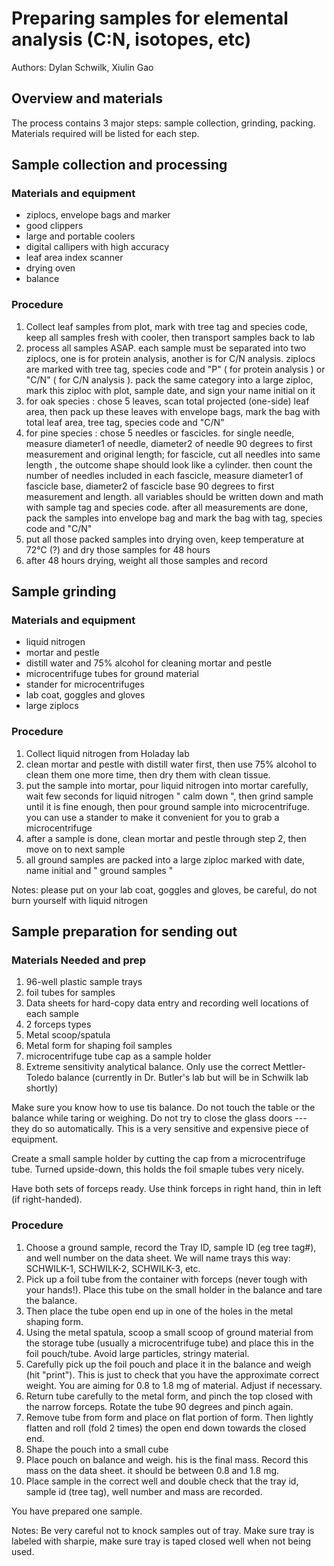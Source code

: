Preparing samples for elemental analysis (C:N, isotopes, etc)
============================================================

Authors: Dylan Schwilk, Xiulin Gao


Overview and materials
----------------------
The process contains 3 major steps: sample collection, grinding, packing. Materials required will be listed for each step.

Sample collection and processing 
-----------------
### Materials and equipment ###
- ziplocs, envelope bags and marker
- good clippers
- large and portable coolers
- digital callipers with high accuracy
- leaf area index scanner
- drying oven
- balance
### Procedure ###
1. Collect leaf samples from plot, mark with tree tag and species code, keep all samples fresh with cooler, then transport samples back to lab
2. process all samples ASAP. each sample must be separated into two ziplocs, one is for protein analysis, another is for C/N analysis. ziplocs are marked with tree tag, species code and "P" ( for protein analysis ) or "C/N" ( for C/N analysis ). pack the same category into a large ziploc, mark this ziploc with plot, sample date, and sign your name initial on it
3. for oak species : chose 5 leaves, scan total projected (one-side) leaf area, then pack up these leaves with envelope bags, mark the bag with total leaf area, tree tag, species code and "C/N"
4. for pine species : chose 5 needles or fascicles. for single needle, measure diameter1 of needle, diameter2 of needle 90 degrees to first measurement and original length; for fascicle, cut all needles into same length , the outcome shape should look like a cylinder. then count the number of needles included in each fascicle, measure diameter1 of fascicle base, diameter2 of fascicle base 90 degrees to first measurement and length. all variables should be written down and math with sample tag and species code. after all measurements are done, pack the samples into envelope bag and mark the bag with tag, species code and "C/N"
5. put all those packed samples into drying oven, keep temperature at 72℃ (?) and dry those samples for 48 hours
6. after 48 hours drying, weight all those samples and record 

Sample grinding
---------------

### Materials and equipment ###

- liquid nitrogen
- mortar and pestle
- distill water and 75% alcohol for cleaning mortar and pestle
- microcentrifuge tubes for ground material
- stander for microcentrifuges
- lab coat, goggles and gloves
- large ziplocs

### Procedure ###


1. Collect liquid nitrogen from Holaday lab 
2. clean mortar and pestle with distill water first, then use 75% alcohol to clean them one more time, then dry them with clean tissue.
3. put the sample into mortar, pour liquid nitrogen into mortar carefully, wait few seconds for liquid nitrogen " calm down ", then grind sample until it is fine enough, then pour ground sample into microcentrifuge. you can use a stander to make it convenient for you to grab a microcentrifuge
4. after a sample is done, clean mortar and pestle through step 2, then move on to next sample
5. all ground samples are packed into a large ziploc marked with date, name initial and " ground samples "

Notes: please put on your lab coat, goggles and gloves, be careful, do not burn yourself with liquid nitrogen


Sample preparation for sending out
----------------------------------

### Materials Needed and prep ###

1. 96-well plastic sample trays
2. foil tubes for samples
3. Data sheets for hard-copy data entry and recording well locations of each sample
4. 2 forceps types
5. Metal scoop/spatula 
6. Metal form for shaping foil samples 
7. microcentrifuge tube cap as a sample holder
8. Extreme sensitivity analytical balance. Only use the correct Mettler-Toledo balance (currently in Dr. Butler's lab but will be in Schwilk lab shortly)

Make sure you know how to use tis balance. Do not touch the table or the balance while taring or weighing.  Do not try to close the glass doors --- they do so automatically. This is a very sensitive and expensive piece of equipment.

Create a small sample holder by cutting the cap from a microcentrifuge tube. Turned upside-down, this holds the foil smaple tubes very nicely.

Have both sets of forceps ready. Use think forceps in right hand, thin in left (if right-handed).

### Procedure ###

1. Choose a ground sample, record the Tray ID, sample ID (eg tree tag#), and well number on the data sheet.  We will name trays this way: SCHWILK-1, SCHWILK-2, SCHWILK-3, etc.
1. Pick up a foil tube from the container with forceps (never tough with your hands!). Place this tube on the small holder in the balance and tare the balance.
2. Then place the tube open end up in one of the holes in the metal shaping form.
2. Using the metal spatula, scoop a small scoop of ground material from the storage tube (usually a microcentrifuge tube) and place this in the foil pouch/tube.  Avoid large particles, stringy material.
3. Carefully pick up the foil pouch and place it in the balance and weigh (hit "print"). This is just to check that you have the approximate correct weight. You are aiming for 0.8 to 1.8 mg of material. Adjust if necessary.
4. Return tube carefully to the metal form, and pinch the top closed with the narrow forceps.  Rotate the tube 90 degrees and pinch again. 
5. Remove tube from form and place on flat portion of form. Then lightly flatten and roll (fold 2 times) the open end down towards the closed end.
6. Shape the pouch into a small cube
7. Place pouch on balance and weigh. his is the final mass. Record this mass on the data sheet.  it should be between 0.8 and 1.8 mg.
8. Place sample in the correct well and double check that the tray id, sample id (tree tag), well number and mass are recorded.


You have prepared one sample.

Notes: Be very careful not to knock samples out of tray. Make sure tray is labeled with sharpie, make sure tray is taped closed well when not being used.
